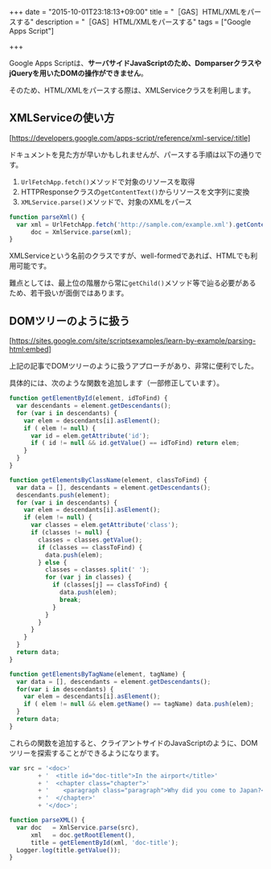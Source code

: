 +++
date = "2015-10-01T23:18:13+09:00"
title = "［GAS］HTML/XMLをパースする"
description = "［GAS］HTML/XMLをパースする"
tags = ["Google Apps Script"]

+++

Google Apps Scriptは、<b>サーバサイドJavaScriptのため、DomparserクラスやjQueryを用いたDOMの操作ができません</b>。

そのため、HTML/XMLをパースする際は、XMLServiceクラスを利用します。

## XMLServiceの使い方

[https://developers.google.com/apps-script/reference/xml-service/:title]

ドキュメントを見た方が早いかもしれませんが、パースする手順は以下の通りです。

1. `UrlFetchApp.fetch()`メソッドで対象のリソースを取得
2. HTTPResponseクラスの`getContentText()`からリソースを文字列に変換
3. `XMLService.parse()`メソッドで、対象のXMLをパース

```javascript
function parseXml() {
  var xml = UrlFetchApp.fetch('http://sample.com/example.xml').getContentText();
      doc = XmlService.parse(xml);
}
```

XMLServiceという名前のクラスですが、well-formedであれば、HTMLでも利用可能です。

難点としては、最上位の階層から常に`getChild()`メソッド等で辿る必要があるため、若干扱いが面倒ではあります。

## DOMツリーのように扱う

[https://sites.google.com/site/scriptsexamples/learn-by-example/parsing-html:embed]

上記の記事でDOMツリーのように扱うアプローチがあり、非常に便利でした。

具体的には、次のような関数を追加します（一部修正しています）。

```javascript
function getElementById(element, idToFind) {
  var descendants = element.getDescendants();
  for (var i in descendants) {
    var elem = descendants[i].asElement();
    if ( elem != null) {
      var id = elem.getAttribute('id');
      if ( id != null && id.getValue() == idToFind) return elem;
    }
  }
}

function getElementsByClassName(element, classToFind) {
  var data = [], descendants = element.getDescendants();
  descendants.push(element);
  for (var i in descendants) {
    var elem = descendants[i].asElement();
    if (elem != null) {
      var classes = elem.getAttribute('class');
      if (classes != null) {
        classes = classes.getValue();
        if (classes == classToFind) {
          data.push(elem);
        } else {
          classes = classes.split(' ');
          for (var j in classes) {
            if (classes[j] == classToFind) {
              data.push(elem);
              break;
            }
          }
        }
      }
    }
  }
  return data;
}

function getElementsByTagName(element, tagName) {
  var data = [], descendants = element.getDescendants();
  for(var i in descendants) {
    var elem = descendants[i].asElement();
    if ( elem != null && elem.getName() == tagName) data.push(elem);
  }
  return data;
}
```

これらの関数を追加すると、クライアントサイドのJavaScriptのように、DOMツリーを探索することができるようになります。

```javascript
var src = '<doc>'
        + '  <title id="doc-title">In the airport</title>'
        + '  <chapter class="chapter">'
        + '    <paragraph class="paragraph">Why did you come to Japan?</paragraph>'
        + '  </chapter>'
        + '</doc>';

function parseXML() {
  var doc   = XmlService.parse(src),
      xml   = doc.getRootElement(),
      title = getElementById(xml, 'doc-title');
  Logger.log(title.getValue());
}
```
